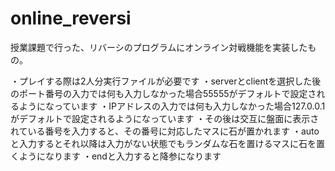 # online_reversi
授業課題で行った、リバーシのプログラムにオンライン対戦機能を実装したもの。


・プレイする際は2人分実行ファイルが必要です
・serverとclientを選択した後のポート番号の入力では何も入力しなかった場合55555がデフォルトで設定されるようになっています
・IPアドレスの入力では何も入力しなかった場合127.0.0.1がデフォルトで設定されるようになっています
・その後は交互に盤面に表示されている番号を入力すると、その番号に対応したマスに石が置かれます
・autoと入力するとそれ以降は入力がない状態でもランダムな石を置けるマスに石を置くようになります
・endと入力すると降参になります
